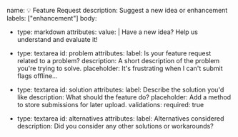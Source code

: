 name: 💡 Feature Request
description: Suggest a new idea or enhancement
labels: ["enhancement"]
body:
  - type: markdown
    attributes:
      value: |
        Have a new idea? Help us understand and evaluate it!

  - type: textarea
    id: problem
    attributes:
      label: Is your feature request related to a problem?
      description: A short description of the problem you're trying to solve.
      placeholder: It's frustrating when I can't submit flags offline...

  - type: textarea
    id: solution
    attributes:
      label: Describe the solution you'd like
      description: What should the feature do?
      placeholder: Add a method to store submissions for later upload.
    validations:
      required: true

  - type: textarea
    id: alternatives
    attributes:
      label: Alternatives considered
      description: Did you consider any other solutions or workarounds?

